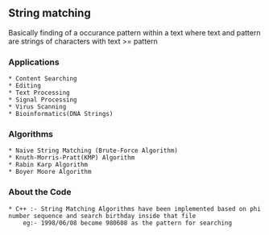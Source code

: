 ## String matching

Basically finding of a occurance pattern within a text where text and pattern are strings of characters with text >= pattern

### Applications

    * Content Searching
    * Editing
    * Text Processing
    * Signal Processing
    * Virus Scanning
    * Bioinformatics(DNA Strings)

### Algorithms

    * Naive String Matching (Brute-Force Algorithm)
    * Knuth-Morris-Pratt(KMP) Algorithm
    * Rabin Karp Algorithm
    * Boyer Moore Algorithm

### About the Code

    * C++ :- String Matching Algorithms have been implemented based on phi number sequence and search birthday inside that file
        eg:- 1998/06/08 become 980608 as the pattern for searching
